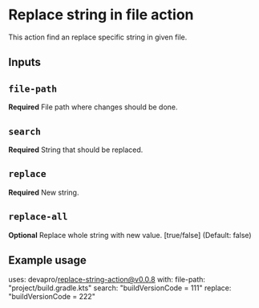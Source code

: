 # Replace string in file action

This action find an replace specific string in given file.

## Inputs

## `file-path`

**Required** File path where changes should be done.

## `search`

**Required** String that should be replaced.

## `replace`

**Required** New string.

## `replace-all`

**Optional** Replace whole string with new value. [true/false] (Default: false)

## Example usage

uses: devapro/replace-string-action@v0.0.8
with:
  file-path: "project/build.gradle.kts"
  search: "buildVersionCode = 111"
  replace: "buildVersionCode = 222"
